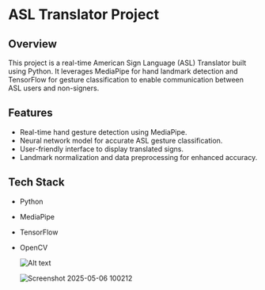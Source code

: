 # ASL Translator Project

## Overview
This project is a real-time American Sign Language (ASL) Translator built using Python. It leverages MediaPipe for hand landmark detection and TensorFlow for gesture classification to enable communication between ASL users and non-signers.

## Features
- Real-time hand gesture detection using MediaPipe.
- Neural network model for accurate ASL gesture classification.
- User-friendly interface to display translated signs.
- Landmark normalization and data preprocessing for enhanced accuracy.

## Tech Stack
- Python
- MediaPipe
- TensorFlow
- OpenCV

    ![Alt text](https://github.com/user-attachments/assets/54d65209-e6fe-4d7f-ad33-dce3f321a4d9)
   
    ![Screenshot 2025-05-06 100212](https://github.com/user-attachments/assets/0da20c47-c941-4b0e-a218-d7a37b8522da)
